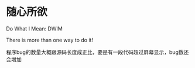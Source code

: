 # 随心所欲

Do What I Mean: DWIM

There is more than one way to do it!

程序bug的数量大概跟源码长度成正比，要是有一段代码超过屏幕显示，bug数还会增加

